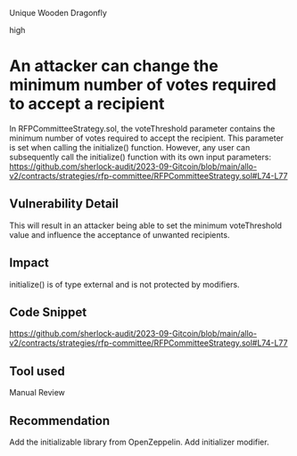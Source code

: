 Unique Wooden Dragonfly

high

# An attacker can change the minimum number of votes required to accept a recipient
In RFPCommitteeStrategy.sol, the voteThreshold parameter contains the minimum number of votes required to accept the recipient. This parameter is set when calling the initialize() function. However, any user can subsequently call the initialize() function with its own input parameters:
https://github.com/sherlock-audit/2023-09-Gitcoin/blob/main/allo-v2/contracts/strategies/rfp-committee/RFPCommitteeStrategy.sol#L74-L77

## Vulnerability Detail
This will result in an attacker being able to set the minimum voteThreshold value and influence the acceptance of unwanted recipients.

## Impact
initialize() is of type external and is not protected by modifiers.

## Code Snippet
https://github.com/sherlock-audit/2023-09-Gitcoin/blob/main/allo-v2/contracts/strategies/rfp-committee/RFPCommitteeStrategy.sol#L74-L77

## Tool used

Manual Review

## Recommendation
Add the initializable library from OpenZeppelin. Add initializer modifier.
